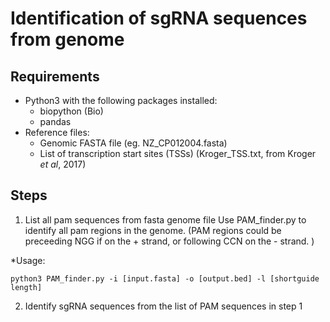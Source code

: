 # Identification of sgRNA sequences from genome

## Requirements
+ Python3 with the following packages installed:
  + biopython (Bio)
  + pandas 
+ Reference files:
  + Genomic FASTA file (eg. NZ_CP012004.fasta)
  + List of transcription start sites (TSSs) (Kroger_TSS.txt, from Kroger _et al_, 2017)
 
## Steps
1. List all pam sequences from fasta genome file
  Use PAM_finder.py to identify all pam regions in the genome. (PAM regions could be preceeding NGG if on the + strand, or following CCN on the - strand. )
  
  *Usage:
  ```
  python3 PAM_finder.py -i [input.fasta] -o [output.bed] -l [shortguide length]
  ```
2. Identify sgRNA sequences from the list of PAM sequences in step 1
